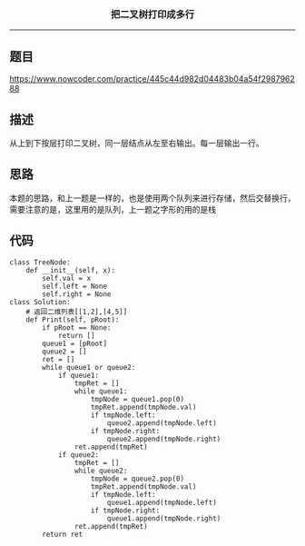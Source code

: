 ### <center>把二叉树打印成多行
***
## 题目

https://www.nowcoder.com/practice/445c44d982d04483b04a54f298796288

## 描述

从上到下按层打印二叉树，同一层结点从左至右输出。每一层输出一行。

## 思路

本题的思路，和上一题是一样的，也是使用两个队列来进行存储，然后交替换行，需要注意的是，这里用的是队列，上一题之字形的用的是栈

## 代码

```
class TreeNode:
    def __init__(self, x):
        self.val = x
        self.left = None
        self.right = None
class Solution:
    # 返回二维列表[[1,2],[4,5]]
    def Print(self, pRoot):
        if pRoot == None:
            return []
        queue1 = [pRoot]
        queue2 = []
        ret = []
        while queue1 or queue2:
            if queue1:
                tmpRet = []
                while queue1:
                    tmpNode = queue1.pop(0)
                    tmpRet.append(tmpNode.val)
                    if tmpNode.left:
                        queue2.append(tmpNode.left)
                    if tmpNode.right:
                        queue2.append(tmpNode.right)
                ret.append(tmpRet)
            if queue2:
                tmpRet = []
                while queue2:
                    tmpNode = queue2.pop(0)
                    tmpRet.append(tmpNode.val)
                    if tmpNode.left:
                        queue1.append(tmpNode.left)
                    if tmpNode.right:
                        queue1.append(tmpNode.right)
                ret.append(tmpRet)
        return ret
```

